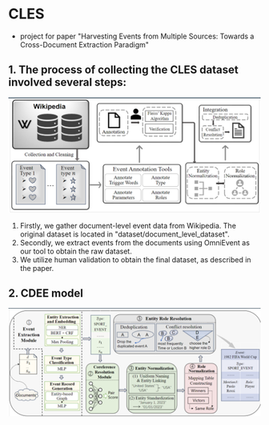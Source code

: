 # CLES
- project for paper "Harvesting Events from Multiple Sources: Towards a Cross-Document Extraction Paradigm"

## 1. The process of collecting the CLES dataset involved several steps:
![gather process](./figures/流程图2.png)
  1. Firstly, we gather document-level event data from Wikipedia. The original dataset is located in "dataset/document_level_dataset".
  2. Secondly, we extract events from the documents using OmniEvent as our tool to obtain the raw dataset.
  3. We utilize human validation to obtain the final dataset, as described in the paper.

## 2. CDEE model
![CDEEpipline](./figures/模型图3.png)

